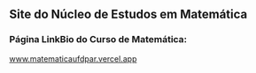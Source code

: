 ## Site do Núcleo de Estudos em Matemática

### Página LinkBio do Curso de Matemática: 
www.matematicaufdpar.vercel.app
